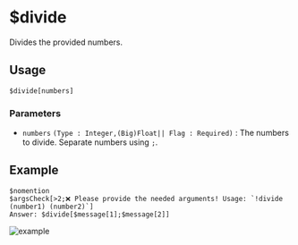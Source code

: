 # $divide
Divides the provided numbers.

## Usage
```
$divide[numbers]
```

### Parameters
- `numbers` `(Type : Integer,(Big)Float|| Flag : Required)` : The numbers to divide. Separate numbers using `;`.

## Example
```
$nomention
$argsCheck[>2;❌ Please provide the needed arguments! Usage: `!divide (number1) (number2)`]
Answer: $divide[$message[1];$message[2]]
```

![example](https://user-images.githubusercontent.com/69215413/125975569-bfda8ef1-40f8-4e47-b3d7-340e3b4c1048.png)
